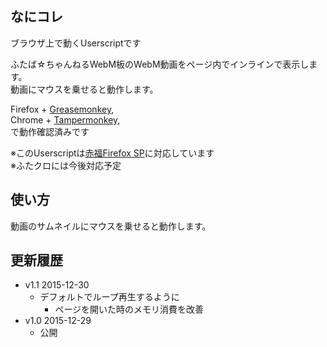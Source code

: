 
## なにコレ
ブラウザ上で動くUserscriptです  

ふたば☆ちゃんねるWebM板のWebM動画をページ内でインラインで表示します。  
動画にマウスを乗せると動作します。

Firefox + [Greasemonkey](https://addons.mozilla.org/ja/firefox/addon/greasemonkey/),  
Chrome + [Tampermonkey](https://chrome.google.com/webstore/detail/tampermonkey/dhdgffkkebhmkfjojejmpbldmpobfkfo),  
で動作確認済みです

※このUserscriptは[赤福Firefox SP](http://toshiakisp.github.io/akahuku-firefox-sp/)に対応しています  
※ふたクロには今後対応予定  

## 使い方
動画のサムネイルにマウスを乗せると動作します。


## 更新履歴
* v1.1 2015-12-30
  - デフォルトでループ再生するように
	- ページを開いた時のメモリ消費を改善
* v1.0 2015-12-29
  - 公開
